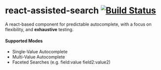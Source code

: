 # react-assisted-search [![Build Status](https://travis-ci.com/krtools/react-assisted-search.svg?branch=master)](https://travis-ci.com/krtools/react-assisted-search)

A react-based component for predictable autocomplete, with a focus on flexibility, and **exhaustive** testing.

#### Supported Modes

* Single-Value Autocomplete
* Multi-Value Autocomplete
* Faceted Searches (e.g. field:value field2:value2)
